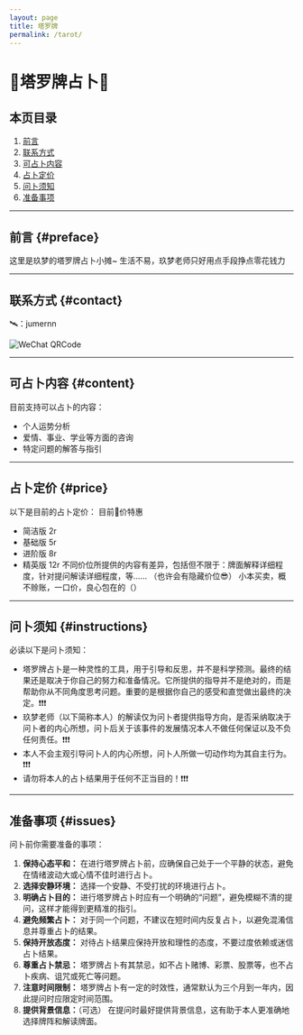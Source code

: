 ```yaml
---
layout: page
title: 塔罗牌
permalink: /tarot/
---
```


# 🔮塔罗牌占卜🔮

## 本页目录
1. [前言](#preface)
2. [联系方式](#contact)
3. [可占卜内容](#content)
4. [占卜定价](#price)
5. [问卜须知](#instructions)
6. [准备事项](#issues)

---

## 前言 {#preface}

这里是玖梦的塔罗牌占卜小摊~
生活不易，玖梦老师只好用点手段挣点零花钱力

---

## 联系方式 {#contact}

🛰：jumernn

![WeChat QRCode](../images/WeChat-QRCode.png)

---

## 可占卜内容 {#content}

目前支持可以占卜的内容：
- 个人运势分析
- 爱情、事业、学业等方面的咨询
- 特定问题的解答与指引

---

## 占卜定价 {#price}

以下是目前的占卜定价：
目前🥬价特惠
- 简洁版 2r
- 基础版 5r
- 进阶版 8r
- 精英版 12r
不同价位所提供的内容有差异，包括但不限于：牌面解释详细程度，针对提问解读详细程度，等……
（也许会有隐藏价位😎）
小本买卖，概不赊账，一口价，良心包在的（）

---

## 问卜须知 {#instructions}

必读以下是问卜须知：
- 塔罗牌占卜是一种灵性的工具，用于引导和反思，并不是科学预测。最终的结果还是取决于你自己的努力和准备情况。它所提供的指导并不是绝对的，而是帮助你从不同角度思考问题。重要的是根据你自己的感受和直觉做出最终的决定。❗❗❗
- 玖梦老师（以下简称本人）的解读仅为问卜者提供指导方向，是否采纳取决于问卜者的内心所想，问卜后关于该事件的发展情况本人不做任何保证以及不负任何责任。❗❗❗
- 本人不会主观引导问卜人的内心所想，问卜人所做一切动作均为其自主行为。❗❗❗
- 请勿将本人的占卜结果用于任何不正当目的！❗❗❗

---

## 准备事项 {#issues}

问卜前你需要准备的事项：
1. **保持心态平和：**
在进行塔罗牌占卜前，应确保自己处于一个平静的状态，避免在情绪波动大或心情不佳时进行占卜。
2. **选择安静环境：**
选择一个安静、不受打扰的环境进行占卜。
3. **明确占卜目的：**
进行塔罗牌占卜时应有一个明确的“问题”，避免模糊不清的提问，这样才能得到更精准的指引。
4. **避免频繁占卜：**
对于同一个问题，不建议在短时间内反复占卜，以避免混淆信息并尊重占卜的结果。
5. **保持开放态度：**
对待占卜结果应保持开放和理性的态度，不要过度依赖或迷信占卜结果。
6. **尊重占卜禁忌：**
塔罗牌占卜有其禁忌，如不占卜赌博、彩票、股票等，也不占卜疾病、诅咒或死亡等问题。
7. **注意时间限制：**
塔罗牌占卜有一定的时效性，通常默认为三个月到一年内，因此提问时应限定时间范围。
8. **提供背景信息：**（可选）
在提问时最好提供背景信息，这有助于本人更准确地选择牌阵和解读牌面。
